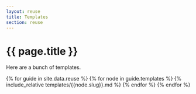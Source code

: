 ```yaml
---
layout: reuse
title: Templates
section: reuse
---
```


# {{ page.title }}

Here are a bunch of templates.


{% for guide in site.data.reuse %}
{% for node in guide.templates %}
{% include_relative templates/{{node.slug}}.md %}
{% endfor %}
{% endfor %}


